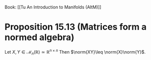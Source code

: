 Book: [[Tu An Introduction to Manifolds (AItM)]]
# Proposition 15.13 (Matrices form a normed algebra)
Let $X,Y\in \mathcal{M}_{n}(\mathbb{R})\simeq \mathbb{R}^{n\times n}$
Then $\norm{XY}\leq \norm{X}\norm{Y}$.